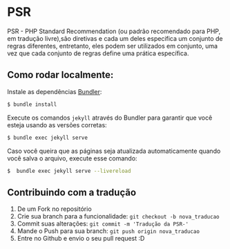 # PSR

PSR - PHP Standard Recommendation (ou padrão recomendado para PHP, em tradução livre),são diretivas e cada um deles especifica um conjunto de regras diferentes, entretanto, eles podem ser utilizados em conjunto, uma vez que cada conjunto de regras define uma prática específica.


## Como rodar localmente:

Instale as dependências [Bundler](http://bundler.io/):

~~~bash
$ bundle install
~~~
Execute os comandos `jekyll` através do Bundler para garantir que você esteja usando as versões corretas:

~~~bash
$ bundle exec jekyll serve
~~~

Caso você queira que as páginas seja atualizada automaticamente quando você salva o arquivo,
execute esse comando:

~~~bash
$  bundle exec jekyll serve --livereload
~~~

## Contribuindo com a tradução

1. De um Fork no repositório
2. Crie sua branch para a funcionalidade: `git checkout -b nova_traducao`
3. Commit suas alterações: `git commit -m 'Tradução da PSR-'`
4. Mande o Push para sua branch: `git push origin nova_traducao`
5. Entre no Github e envio o seu pull request :D
